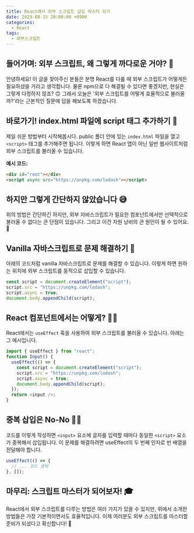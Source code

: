 ```yaml
---
title: React에서 외부 스크립트 삽입 마스터 되기
date: 2023-08-15 20:00:00 +0900
categories:
  - React
tags:
  - 외부스크립트
---
```


## 들어가며: 외부 스크립트, 왜 그렇게 까다로운 거야? 🤔

안녕하세요! 이 글을 찾아주신 분들은 분명 React를 다룰 때 외부 스크립트가 어떻게든 필요하셨을 거라고 생각합니다. 물론 npm으로 다 해결될 수 있다면 좋겠지만, 현실은 그렇게 다정하지 않죠? 🙃 그래서 오늘은 '외부 스크립트를 어떻게 효율적으로 불러올까?'라는 근본적인 질문에 답을 해보도록 하겠습니다.

## 바로가기! index.html 파일에 script 태그 추가하기 🚀

제일 쉬운 방법부터 시작해봅시다. public 폴더 안에 있는 `index.html` 파일을 열고 `<script>` 태그를 추가해주면 됩니다. 이렇게 하면 React 앱이 아닌 일반 웹사이트처럼 외부 스크립트를 불러올 수 있습니다. 

**예시 코드:**
```html
<div id="root"></div>
<script async src="https://unpkg.com/lodash"></script>
```

## 하지만 그렇게 간단하지 않았습니다 😅

위의 방법은 간단하긴 하지만, 외부 자바스크립트가 필요한 컴포넌트에서만 선택적으로 불러올 수 없다는 큰 단점이 있습니다. 그리고 이건 자원 낭비의 큰 원인이 될 수 있어요. 🚫

## Vanilla 자바스크립트로 문제 해결하기 🍦

아래의 코드처럼 vanilla 자바스크립트로 문제를 해결할 수 있습니다. 이렇게 하면 원하는 위치에 외부 스크립트를 동적으로 삽입할 수 있습니다.

```javascript
const script = document.createElement("script");
script.src = "https://unpkg.com/lodash";
script.async = true;
document.body.appendChild(script);
```

## React 컴포넌트에서는 어떻게? 🤷‍♂️

React에서는 `useEffect` 훅을 사용하여 외부 스크립트를 불러올 수 있습니다. 아래는 그 예시입니다.

```javascript
import { useEffect } from "react";
function Input() {
  useEffect(() => {
    const script = document.createElement("script");
    script.src = "https://unpkg.com/lodash";
    script.async = true;
    document.body.appendChild(script);
  });
  return <input />;
}
```

## 중복 삽입은 No-No 🙅‍♀️

코드를 이렇게 작성하면 `<input>` 요소에 글자를 입력할 때마다 동일한 `<script>` 요소가 중복해서 삽입됩니다. 이 문제를 해결하려면 useEffect의 두 번째 인자로 빈 배열을 전달해야 합니다.

```javascript
useEffect(() => {
  // ... 코드 생략
}, []);
```

## 마무리: 스크립트 마스터가 되어보자! 🎓

React에서 외부 스크립트를 다루는 방법은 여러 가지가 있을 수 있지만, 위에서 소개한 방법들은 가장 기본적이면서도 효율적입니다. 이제 여러분도 외부 스크립트를 마스터할 준비가 되셨다고 확신합니다! 🥳

